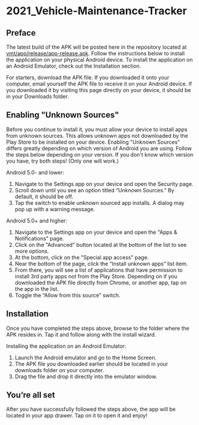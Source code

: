 # 2021_Vehicle-Maintenance-Tracker

## Preface
The latest build of the APK will be posted here in the repository located at [vmt/app/release/app-release.apk](https://github.com/Pretz333/2021_Vehicle_Maintenance_Tracker/tree/main/vmt/app/release). Follow the instructions below to install the application on your physical Android device. To install the application on an Android Emulator, check out the Installation section.

For starters, download the APK file. If you downloaded it onto your computer, email yourself the APK file to receive it on your Android device. If you downloaded it by visiting this page directly on your device, it should be in your Downloads folder.

## Enabling "Unknown Sources"
Before you continue to install it, you must allow your device to install apps from unknown sources. This allows unknown apps not downloaded by the Play Store to be installed on your device. Enabling "Unknown Sources" differs greatly depending on which version of Android you are using. Follow the steps below depending on your version. If you don't know which version you have, try both steps! (Only one will work.)

Android 5.0- and lower:
1. Navigate to the Settings app on your device and open the Security page.
2. Scroll down until you see an option titled “Unknown Sources.” By default, it should be off.
3. Tap the switch to enable unknown sourced app installs. A dialog may pop up with a warning message.

Android 5.0+ and higher:
1. Navigate to the Settings app on your device and open the "Apps & Notifications" page.
2. Click on the "Advanced" button located at the bottom of the list to see more options.
3. At the bottom, click on the "Special app access" page.
4. Near the bottom of the page, click the “Install unknown apps” list item.
5. From there, you will see a list of applications that have permission to install 3rd party apps not from the Play Store. Depending on if you downloaded the APK file directly from Chrome, or another app, tap on the app in the list.
6. Toggle the “Allow from this source” switch.

## Installation
Once you have completed the steps above, browse to the folder where the APK resides in. Tap it and follow along with the install wizard.

Installing the application on an Android Emulator:
1. Launch the Android emulator and go to the Home Screen.
2. The APK file you downloaded earlier should be located in your downloads folder on your computer.
3. Drag the file and drop it directly into the emulator window.


## You’re all set
After you have successfully followed the steps above, the app will be located in your app drawer. Tap on it to open it and enjoy!
